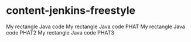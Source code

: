 # content-jenkins-freestyle
My rectangle Java code
My rectangle Java code PHAT
My rectangle Java code PHAT2
My rectangle Java code PHAT3
